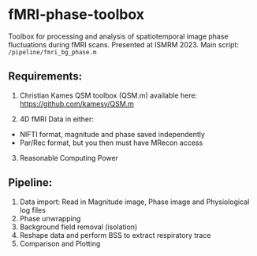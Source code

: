 # fMRI-phase-toolbox
Toolbox for processing and analysis of spatiotemporal image phase fluctuations during fMRI scans. Presented at ISMRM 2023.
Main script: `/pipeline/fmri_bg_phase.m`

## Requirements:

1. Christian Kames QSM toolbox (QSM.m) available here:
https://github.com/kamesy/QSM.m

2. 4D fMRI Data in either: 

- NIFTI format, magnitude and phase saved independently
- Par/Rec format, but you then must have MRecon access
 

3. Reasonable Computing Power

## Pipeline:

1. Data import: Read in Magnitude image, Phase image and Physiological log files
2. Phase unwrapping 
3. Background field removal (isolation)
4. Reshape data and perform BSS to extract respiratory trace
5. Comparison and Plotting
